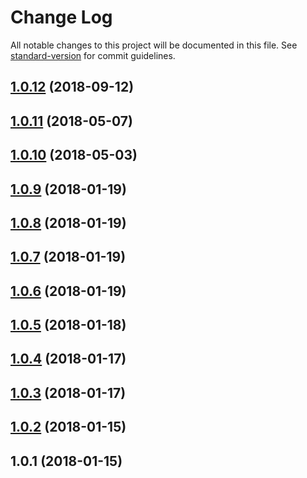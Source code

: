 # Change Log

All notable changes to this project will be documented in this file. See [standard-version](https://github.com/conventional-changelog/standard-version) for commit guidelines.

<a name="1.0.12"></a>
## [1.0.12](https://github.com/prepair/ga-timing/compare/v1.0.11...v1.0.12) (2018-09-12)



<a name="1.0.11"></a>
## [1.0.11](https://github.com/prepair/ga-timing/compare/v1.0.10...v1.0.11) (2018-05-07)



<a name="1.0.10"></a>
## [1.0.10](https://github.com/prepair/ga-timing/compare/v1.0.8...v1.0.10) (2018-05-03)



<a name="1.0.9"></a>
## [1.0.9](https://github.com/prepair/ga-timing/compare/v1.0.8...v1.0.9) (2018-01-19)



<a name="1.0.8"></a>
## [1.0.8](https://github.com/prepair/ga-timing/compare/v1.0.7...v1.0.8) (2018-01-19)



<a name="1.0.7"></a>
## [1.0.7](https://github.com/prepair/ga-timing/compare/v1.0.6...v1.0.7) (2018-01-19)



<a name="1.0.6"></a>
## [1.0.6](https://github.com/prepair/ga-timing/compare/v1.0.5...v1.0.6) (2018-01-19)



<a name="1.0.5"></a>
## [1.0.5](https://github.com/prepair/ga-timing/compare/v1.0.4...v1.0.5) (2018-01-18)



<a name="1.0.4"></a>
## [1.0.4](https://github.com/prepair/ga-timing/compare/v1.0.3...v1.0.4) (2018-01-17)



<a name="1.0.3"></a>
## [1.0.3](https://github.com/prepair/ga-timing/compare/v1.0.2...v1.0.3) (2018-01-17)



<a name="1.0.2"></a>
## [1.0.2](https://github.com/prepair/ga-timing/compare/v1.0.1...v1.0.2) (2018-01-15)



<a name="1.0.1"></a>
## 1.0.1 (2018-01-15)
